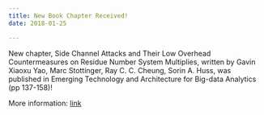 ```yaml
---
title: New Book Chapter Received!
date: 2018-01-25

---
```


<!--more-->

New chapter, Side Channel Attacks and Their Low Overhead Countermeasures on Residue Number System Multiplies, written by Gavin Xiaoxu Yao, Marc Stottinger, Ray C. C. Cheung, Sorin A. Huss, was published in Emerging Technology and Architecture for Big-data Analytics (pp 137-158)!

More information: [link](https://link.springer.com/chapter/10.1007/978-3-319-54840-1_6)

